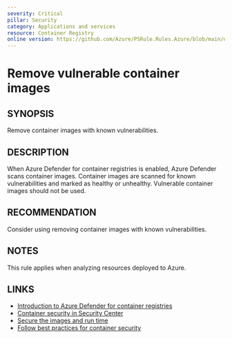```yaml
---
severity: Critical
pillar: Security
category: Applications and services
resource: Container Registry
online version: https://github.com/Azure/PSRule.Rules.Azure/blob/main/docs/en/rules/Azure.ACR.ImageHealth.md
---
```


# Remove vulnerable container images

## SYNOPSIS

Remove container images with known vulnerabilities.

## DESCRIPTION

When Azure Defender for container registries is enabled, Azure Defender scans container images.
Container images are scanned for known vulnerabilities and marked as healthy or unhealthy.
Vulnerable container images should not be used.

## RECOMMENDATION

Consider using removing container images with known vulnerabilities.

## NOTES

This rule applies when analyzing resources deployed to Azure.

## LINKS

- [Introduction to Azure Defender for container registries](https://docs.microsoft.com/azure/security-center/defender-for-container-registries-introduction)
- [Container security in Security Center](https://docs.microsoft.com/azure/security-center/container-security)
- [Secure the images and run time](https://docs.microsoft.com/azure/aks/operator-best-practices-container-image-management#secure-the-images-and-run-time)
- [Follow best practices for container security](https://docs.microsoft.com/azure/architecture/framework/security/applications-services#follow-best-practices-for-container-security)
